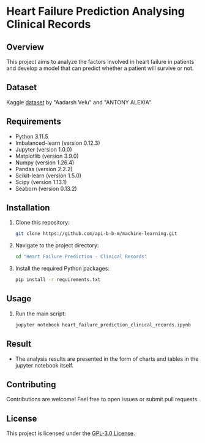 # Heart Failure Prediction Analysing Clinical Records

## Overview

This project aims to analyze the factors involved in heart failure in patients and develop a model that can predict whether a patient will survive or not.


## Dataset

Kaggle [dataset](https://www.kaggle.com/datasets/aadarshvelu/heart-failure-prediction-clinical-records/data) by "Aadarsh Velu" and "ANTONY ALEXIA"

## Requirements

- Python 3.11.5
- Imbalanced-learn (version 0.12.3)
- Jupyter (version 1.0.0)
- Matplotlib (version 3.9.0)
- Numpy (version 1.26.4)
- Pandas (version 2.2.2)
- Scikit-learn (version 1.5.0)
- Scipy (version 1.13.1)
- Seaborn (version 0.13.2)

## Installation

1. Clone this repository:

    ```bash
    git clone https://github.com/api-b-b-m/machine-learning.git
    ```

2. Navigate to the project directory:

    ```bash
    cd "Heart Failure Prediction - Clinical Records"
    ```

3. Install the required Python packages:

    ```bash
    pip install -r requirements.txt
    ```

## Usage

1. Run the main script:

    ```bash
    jupyter notebook heart_failure_prediction_clinical_records.ipynb
    ```

## Result

- The analysis results are presented in the form of charts and tables in the jupyter notebook itself.

## Contributing

Contributions are welcome! Feel free to open issues or submit pull requests.

## License

This project is licensed under the [GPL-3.0 License](https://www.gnu.org/licenses/gpl-3.0.en.html).

